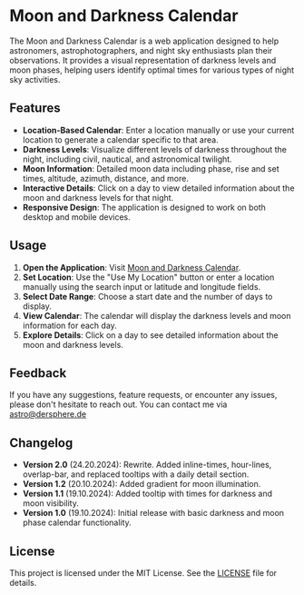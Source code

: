 # Moon and Darkness Calendar

The Moon and Darkness Calendar is a web application designed to help astronomers, astrophotographers, and night sky enthusiasts plan their observations. It provides a visual representation of darkness levels and moon phases, helping users identify optimal times for various types of night sky activities.

## Features

- **Location-Based Calendar**: Enter a location manually or use your current location to generate a calendar specific to that area.
- **Darkness Levels**: Visualize different levels of darkness throughout the night, including civil, nautical, and astronomical twilight.
- **Moon Information**: Detailed moon data including phase, rise and set times, altitude, azimuth, distance, and more.
- **Interactive Details**: Click on a day to view detailed information about the moon and darkness levels for that night.
- **Responsive Design**: The application is designed to work on both desktop and mobile devices.

## Usage

1. **Open the Application**: Visit [Moon and Darkness Calendar](https://dersphere.github.io/moon-and-darkness-calendar/).
2. **Set Location**: Use the "Use My Location" button or enter a location manually using the search input or latitude and longitude fields.
3. **Select Date Range**: Choose a start date and the number of days to display.
4. **View Calendar**: The calendar will display the darkness levels and moon information for each day.
5. **Explore Details**: Click on a day to see detailed information about the moon and darkness levels.

## Feedback

If you have any suggestions, feature requests, or encounter any issues, please don't hesitate to reach out. You can contact me via astro@dersphere.de

## Changelog

- **Version 2.0** (24.20.2024): Rewrite. Added inline-times, hour-lines, overlap-bar, and replaced tooltips with a daily detail section.
- **Version 1.2** (20.10.2024): Added gradient for moon illumination.
- **Version 1.1** (19.10.2024): Added tooltip with times for darkness and moon visibility.
- **Version 1.0** (19.10.2024): Initial release with basic darkness and moon phase calendar functionality.

## License

This project is licensed under the MIT License. See the [LICENSE](LICENSE) file for details.
